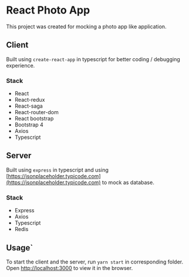 # React Photo App

This project was created for mocking a photo app like application.

## Client

Built using `create-react-app` in typescript for better coding / debugging experience.

### Stack

* React
* React-redux
* React-saga
* React-router-dom
* React bootstrap
* Bootstrap 4
* Axios
* Typescript

## Server

Built using `express` in typescript and using [https://jsonplaceholder.typicode.com](https://jsonplaceholder.typicode.com) to mock as database.

### Stack

* Express
* Axios
* Typescript
* Redis

## Usage`

To start the client and the server, run `yarn start` in corresponding folder.<br>
Open [http://localhost:3000](http://localhost:3000) to view it in the browser.

